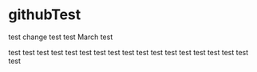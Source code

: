 # githubTest
test change
test
test
March test

test
test
test
test 
test
test
test
test 
test
test
test
test
test
test
test
test
test
test
